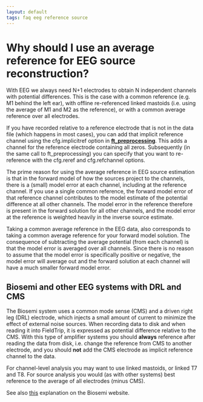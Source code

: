 ```yaml
---
layout: default
tags: faq eeg reference source
---
```


# Why should I use an average reference for EEG source reconstruction?

With EEG we always need N+1 electrodes to obtain N independent channels with potential differences. This is the case with a common reference (e.g. M1 behind the left ear), with offline re-referenced linked mastoids (i.e. using the average of M1 and M2 as the reference), or with a common average reference over all electrodes. 

If you have recorded relative to a reference electrode that is not in the data file (which happens in most cases), you can add that implicit reference channel using the cfg.implicitref option in **[ft_preprocessing](/reference/ft_preprocessing)**. This adds a channel for the reference electrode containing all zeros. Subsequently (in the same call to ft_preprocessing) you can specify that you want to re-reference with the cfg.reref and cfg.refchannel options. 

The prime reason for using the average reference in EEG source estimation is that in the forward model of how the sources project to the channels, there is a (small) model error at each channel, including at the reference channel. If you use a single common reference, the forward model error of that reference channel contributes to the model estimate of the potential difference at all other channels. The model error in the reference therefore is present in the forward solution for all other channels, and the model error at the reference is weighted heavily in the inverse source estimate. 

Taking a common average reference in the EEG data, also corresponds to taking a common average reference for your forward model solution. The consequence of subtracting the average potential  (from each channel) is that the model error is averaged over all channels. Since there is no reason to assume that the model error is specifically positive or negative, the model error will average out and the forward solution at each channel will have a much smaller forward model error.

## Biosemi and other EEG systems with DRL and CMS

The Biosemi system uses a common mode sense (CMS) and a driven right leg (DRL) electrode, which injects a small amount of current to minimize the effect of external noise sources. When recording data to disk and when reading it into FieldTrip, it is expressed as potential difference relative to the CMS. With this type of amplifier systems you should **always** reference after reading the data from disk, i.e. change the reference from CMS to another electrode, and you should **not** add the CMS electrode as implicit reference channel to the data.

For channel-level analysis you may want to use linked mastoids, or linked T7 and T8. For source analysis you would (as with other systems) best reference to the average of all electrodes (minus CMS).

See also [this](http://www.biosemi.com/faq/cms&drl.htm) explanation on the Biosemi website. 

    
